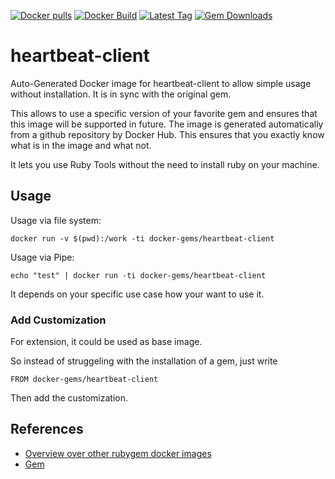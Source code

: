 [![Docker pulls](https://img.shields.io/docker/pulls/rubygem/heartbeat-client.svg)](https://hub.docker.com/r/rubygem/heartbeat-client/)
[![Docker Build](https://img.shields.io/docker/automated/rubygem/heartbeat-client.svg)](https://hub.docker.com/r/rubygem/heartbeat-client/)
[![Latest Tag](https://img.shields.io/github/tag/docker-rubygem/heartbeat-client.svg)](https://hub.docker.com/r/rubygem/heartbeat-client/)
[![Gem Downloads](https://img.shields.io/gem/dt/heartbeat-client.svg)](https://rubygems.org/gems/heartbeat-client/)
# heartbeat-client

Auto-Generated Docker image for heartbeat-client to allow simple usage without installation.
It is in sync with the original gem.

This allows to use a specific version of your favorite gem and ensures that this image will be supported in future.
The image is generated automatically from a github repository by Docker Hub.
This ensures that you exactly know what is in the image and what not.

It lets you use Ruby Tools without the need to install ruby on your machine.

## Usage

Usage via file system:

`docker run -v $(pwd):/work -ti docker-gems/heartbeat-client`

Usage via Pipe:

`echo "test" | docker run -ti docker-gems/heartbeat-client`

It depends on your specific use case how your want to use it.

### Add Customization

For extension, it could be used as base image.

So instead of struggeling with the installation of a gem, just write

`FROM docker-gems/heartbeat-client`

Then add the customization.

## References

 - [Overview over other rubygem docker images](https://github.com/thinkbot/docker-rubygem)
 - [Gem](https://rubygems.org/gems/heartbeat-client/)
